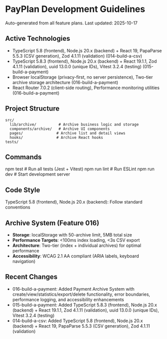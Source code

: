 # PayPlan Development Guidelines

Auto-generated from all feature plans. Last updated: 2025-10-17

## Active Technologies
- TypeScript 5.8 (frontend), Node.js 20.x (backend) + React 19, PapaParse 5.5.3 (CSV generation), Zod 4.1.11 (validation) (014-build-a-csv)
- TypeScript 5.8.3 (frontend), Node.js 20.x (backend) + React 19.1.1, Zod 4.1.11 (validation), uuid 13.0.0 (unique IDs), Vitest 3.2.4 (testing) (015-build-a-payment)
- Browser localStorage (privacy-first, no server persistence), Two-tier archive storage architecture (016-build-a-payment)
- React Router 7.0.2 (client-side routing), Performance monitoring utilities (016-build-a-payment)

## Project Structure
```
src/
  lib/archive/          # Archive business logic and storage
  components/archive/   # Archive UI components
  pages/               # Archive list and detail views
  hooks/               # Archive React hooks
tests/
```

## Commands
npm test               # Run all tests (Jest + Vitest)
npm run lint           # Run ESLint
npm run dev            # Start development server

## Code Style
TypeScript 5.8 (frontend), Node.js 20.x (backend): Follow standard conventions

## Archive System (Feature 016)
- **Storage**: localStorage with 50-archive limit, 5MB total size
- **Performance Targets**: <100ms index loading, <3s CSV export
- **Architecture**: Two-tier (index + individual archives) for optimal performance
- **Accessibility**: WCAG 2.1 AA compliant (ARIA labels, keyboard navigation)

## Recent Changes
- 016-build-a-payment: Added Payment Archive System with create/view/statistics/export/delete functionality, error boundaries, performance logging, and accessibility enhancements
- 015-build-a-payment: Added TypeScript 5.8.3 (frontend), Node.js 20.x (backend) + React 19.1.1, Zod 4.1.11 (validation), uuid 13.0.0 (unique IDs), Vitest 3.2.4 (testing)
- 014-build-a-csv: Added TypeScript 5.8 (frontend), Node.js 20.x (backend) + React 19, PapaParse 5.5.3 (CSV generation), Zod 4.1.11 (validation)

<!-- MANUAL ADDITIONS START -->
<!-- MANUAL ADDITIONS END -->

